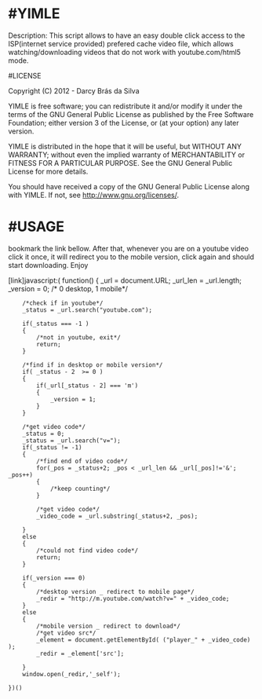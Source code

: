 #YIMLE
=========
Description: This script allows to have an easy double click access to the
    ISP(internet service provided) prefered cache video file,
    which allows watching/downloading videos that do not work
    with youtube.com/html5 mode.
    
#LICENSE

Copyright (C) 2012 - Darcy Brás da Silva

YIMLE is free software; you can redistribute it and/or modify it under the terms of the GNU General Public License as published by the Free Software Foundation; either version 3 of the License, or (at your option) any later version.

YIMLE is distributed in the hope that it will be useful, but WITHOUT ANY WARRANTY; without even the implied warranty of MERCHANTABILITY or FITNESS FOR A PARTICULAR PURPOSE.  See the GNU General Public License for more details.

You should have received a copy of the GNU General Public License along with YIMLE. If not, see <http://www.gnu.org/licenses/>.


#USAGE
=========
bookmark the link bellow. After that, whenever you are on a youtube video
click it once, it will redirect you to the mobile version, click again
and should start downloading. Enjoy

[link]javascript:(
    function() 
    { 
	    _url = document.URL;
	    _url_len = _url.length;
	    _version = 0; /* 0 desktop, 1 mobile*/

	    /*check if in youtube*/
	    _status = _url.search("youtube.com");

	    if(_status === -1 )
	    {
	        /*not in youtube, exit*/
	        return;
	    }

	    /*find if in desktop or mobile version*/
	    if( _status - 2  >= 0 )
	    {
	        if(_url[_status - 2] === 'm')
	        {
		        _version = 1;
	        }
	    }

	    /*get video code*/
	    _status = 0;
	    _status = _url.search("v=");
	    if(_status != -1)
	    {
	        /*find end of video code*/
	        for(_pos = _status+2; _pos < _url_len && _url[_pos]!='&'; _pos++)
	        {
		        /*keep counting*/
	        }

	        /*get video code*/
	        _video_code = _url.substring(_status+2, _pos);

	    }
	    else
	    {
	        /*could not find video code*/
	        return;
	    }

	    if(_version === 0)
	    {
	        /*desktop version _ redirect to mobile page*/
	        _redir = "http://m.youtube.com/watch?v=" + _video_code;
	    }
	    else
	    {
	        /*mobile version _ redirect to download*/
	        /*get video src*/
	        _element = document.getElementById( ("player_" + _video_code) );
	        _redir = _element['src'];

	    }
	    window.open(_redir,'_self');

    })()
